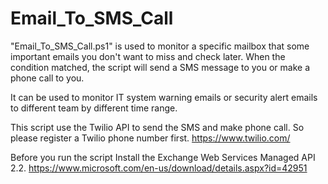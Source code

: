 # Email_To_SMS_Call
"Email_To_SMS_Call.ps1" is used to monitor a specific mailbox that some important emails you don't want to miss and check later. When the condition matched, the script will send a SMS message to you or make a phone call to you.

It can be used to monitor IT system warning emails or security alert emails to different team by different time range. 

This script use the Twilio API to send the SMS and make phone call. So please register a Twilio phone number first.
https://www.twilio.com/

Before you run the script Install the Exchange Web Services Managed API 2.2. 
https://www.microsoft.com/en-us/download/details.aspx?id=42951
